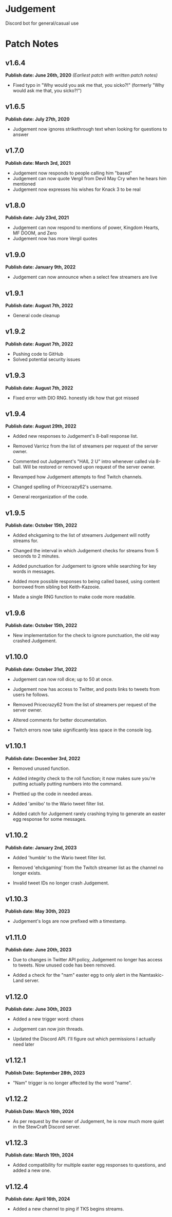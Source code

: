 # Judgement
 Discord bot for general/casual use
 
# Patch Notes

## v1.6.4
**Publish date: June 26th, 2020**
*(Earliest patch with written patch notes)*

- Fixed typo in "Why would you ask me that, you sicko?!" (formerly "Why would ask me that, you sicko?!") 

## v1.6.5
**Publish date: July 27th, 2020**

- Judgement now ignores strikethrough text when looking for questions to answer

## v1.7.0
**Publish date: March 3rd, 2021**

- Judgement now responds to people calling him "based"
- Judgement can now quote Vergil from Devil May Cry when he hears him mentioned
- Judgement now expresses his wishes for Knack 3 to be real

## v1.8.0
**Publish date: July 23rd, 2021**

- Judgement can now respond to mentions of power, Kingdom Hearts, MF DOOM, and Zero
- Judgement now has more Vergil quotes

## v1.9.0
**Publish date: January 9th, 2022**

- Judgement can now announce when a select few streamers are live

## v1.9.1
**Publish date: August 7th, 2022**

- General code cleanup

## v1.9.2
**Publish date: August 7th, 2022**

- Pushing code to GitHub
- Solved potential security issues

## v1.9.3
**Publish date: August 7th, 2022**

- Fixed error with DIO RNG. honestly idk how that got missed

## v1.9.4
**Publish date: August 29th, 2022**

- Added new responses to Judgement's 8-ball response list.

- Removed Varricz from the list of streamers per request of the server owner.

- Commented out Judgement's "HAIL 2 U" intro whenever called via 8-ball. Will be restored or removed upon request of the server owner.

- Revamped how Judgement attempts to find Twitch channels.

- Changed spelling of Pricecrazy62's username.

- General reorganization of the code.

## v1.9.5
**Publish date: October 15th, 2022**

- Added ehckgaming to the list of streamers Judgement will notify streams for.

- Changed the interval in which Judgement checks for streams from 5 seconds to 2 minutes.

- Added punctuation for Judgement to ignore while searching for key words in messages.

- Added more possible responses to being called based, using content borrowed from sibling bot Keith-Kazooie.

- Made a single RNG function to make code more readable.

## v1.9.6
**Publish date: October 15th, 2022**

- New implementation for the check to ignore punctuation, the old way crashed Judgement.

## v1.10.0
**Publish date: October 31st, 2022**

- Judgement can now roll dice; up to 50 at once.

- Judgement now has access to Twitter, and posts links to tweets from users he follows.

- Removed Pricecrazy62 from the list of streamers per request of the server owner.

- Altered comments for better documentation.

- Twitch errors now take significantly less space in the console log.

## v1.10.1
**Publish date: December 3rd, 2022**

- Removed unused function.

- Added integrity check to the roll function; it now makes sure you're putting actually putting numbers into the command.

- Prettied up the code in needed areas.

- Added 'amiibo' to the Wario tweet filter list.

- Added catch for Judgement rarely crashing trying to generate an easter egg response for some messages.

## v1.10.2
**Publish date: January 2nd, 2023**

- Added 'humble' to the Wario tweet filter list.

- Removed 'ehckgaming' from the Twitch streamer list as the channel no longer exists.

- Invalid tweet IDs no longer crash Judgement.

## v1.10.3
**Publish date: May 30th, 2023**

- Judgement's logs are now prefixed with a timestamp.

## v1.11.0
**Publish date: June 20th, 2023**

- Due to changes in Twitter API policy, Judgement no longer has access to tweets. Now unused code has been removed.

- Added a check for the "nam" easter egg to only alert in the Namtaskic-Land server.

## v1.12.0
**Publish date: June 30th, 2023**

- Added a new trigger word: chaos

- Judgement can now join threads.

- Updated the Discord API. I'll figure out which permissions I actually need later

## v1.12.1
**Publish Date: September 28th, 2023**

- "Nam" trigger is no longer affected by the word "name".

## v1.12.2
**Publish Date: March 16th, 2024**

- As per request by the owner of Judgement, he is now much more quiet in the StewCraft Discord server.

## v1.12.3
**Publish date: March 19th, 2024**

- Added compatibility for multiple easter egg responses to questions, and added a new one.

## v1.12.4
**Publish date: April 16th, 2024**
- Added a new channel to ping if TKS begins streams.